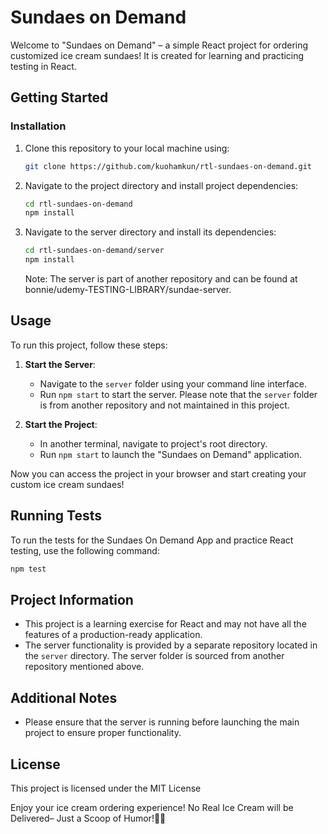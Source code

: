 # Sundaes on Demand

Welcome to "Sundaes on Demand" – a simple React project for ordering customized ice cream sundaes! It is created for learning and practicing testing in React.

## Getting Started

### Installation

1. Clone this repository to your local machine using:

   ```bash
   git clone https://github.com/kuohamkun/rtl-sundaes-on-demand.git
   ```

2. Navigate to the project directory and install project dependencies:

   ```bash
   cd rtl-sundaes-on-demand
   npm install
   ```
3. Navigate to the server directory and install its dependencies:

   ```bash
   cd rtl-sundaes-on-demand/server
   npm install
   ```
   Note: The server is part of another repository and can be found at bonnie/udemy-TESTING-LIBRARY/sundae-server.
## Usage

To run this project, follow these steps:

1. **Start the Server**: 
   - Navigate to the `server` folder using your command line interface.
   - Run `npm start` to start the server. Please note that the `server` folder is from another repository and not maintained in this project.

2. **Start the Project**:
   - In another terminal, navigate to project's root directory.
   - Run `npm start` to launch the "Sundaes on Demand" application.

Now you can access the project in your browser and start creating your custom ice cream sundaes!

## Running Tests

To run the tests for the Sundaes On Demand App and practice React testing, use the following command:

```bash
npm test
```

## Project Information

- This project is a learning exercise for React and may not have all the features of a production-ready application.
- The server functionality is provided by a separate repository located in the `server` directory. The server folder is sourced from another repository mentioned above.

## Additional Notes

- Please ensure that the server is running before launching the main project to ensure proper functionality.

## License

This project is licensed under the MIT License

Enjoy your ice cream ordering experience! No Real Ice Cream will be Delivered– Just a Scoop of Humor!🍦😄
